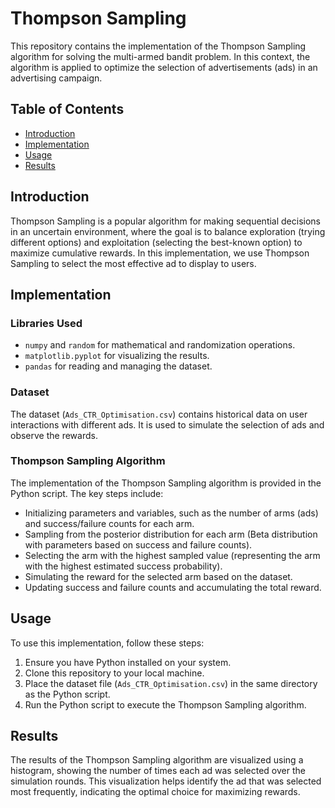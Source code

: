 # Thompson Sampling

This repository contains the implementation of the Thompson Sampling algorithm for solving the multi-armed bandit problem. In this context, the algorithm is applied to optimize the selection of advertisements (ads) in an advertising campaign.

## Table of Contents

- [Introduction](#introduction)
- [Implementation](#implementation)
- [Usage](#usage)
- [Results](#results)

## Introduction

Thompson Sampling is a popular algorithm for making sequential decisions in an uncertain environment, where the goal is to balance exploration (trying different options) and exploitation (selecting the best-known option) to maximize cumulative rewards. In this implementation, we use Thompson Sampling to select the most effective ad to display to users.

## Implementation

### Libraries Used
- `numpy` and `random` for mathematical and randomization operations.
- `matplotlib.pyplot` for visualizing the results.
- `pandas` for reading and managing the dataset.

### Dataset
The dataset (`Ads_CTR_Optimisation.csv`) contains historical data on user interactions with different ads. It is used to simulate the selection of ads and observe the rewards.

### Thompson Sampling Algorithm
The implementation of the Thompson Sampling algorithm is provided in the Python script. The key steps include:
- Initializing parameters and variables, such as the number of arms (ads) and success/failure counts for each arm.
- Sampling from the posterior distribution for each arm (Beta distribution with parameters based on success and failure counts).
- Selecting the arm with the highest sampled value (representing the arm with the highest estimated success probability).
- Simulating the reward for the selected arm based on the dataset.
- Updating success and failure counts and accumulating the total reward.

## Usage

To use this implementation, follow these steps:
1. Ensure you have Python installed on your system.
2. Clone this repository to your local machine.
3. Place the dataset file (`Ads_CTR_Optimisation.csv`) in the same directory as the Python script.
4. Run the Python script to execute the Thompson Sampling algorithm.

## Results

The results of the Thompson Sampling algorithm are visualized using a histogram, showing the number of times each ad was selected over the simulation rounds. This visualization helps identify the ad that was selected most frequently, indicating the optimal choice for maximizing rewards.

